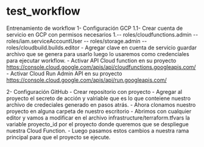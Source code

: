 # test_workflow
Entrenamiento de workflow
1- Configuración GCP
	1.1- Crear cuenta de servicio en GCP con permisos necesarios
		1.-- roles/cloudfunctions.admin
		-- roles/iam.serviceAccountUser
		-- roles/storage.admin
		-- roles/cloudbuild.builds.editor
	- Agregar clave en cuenta de servicio guardar archivo que se genera para usarlo luego lo usaremos como credenciales para ejecutar workflow.
	- Activar API Cloud function en su proyecto https://console.cloud.google.com/apis/api/cloudfunctions.googleapis.com/
	- Activar Cloud Run Admin API en su proyecto https://console.cloud.google.com/apis/api/run.googleapis.com/
	
2- Configuración GitHub
	- Crear repositorio con proyecto
	- Agregar al proyecto el secreto de acción y valriable que es lo que conteiene nuestro archivo de credeciales generado en pasos atrás.
	- Ahora clonamos nuestro proyecto en alguna carpeta de nuestro escritorio 
		- Abrimos con cualquier editor y vamos a modificar en el archivo infrastructure/terraform.tfvars la variable proyecto_id por el proyecto donde queremos que se despliegue nuestra Cloud Function.
		- Luego pasamos estos cambios a nuestra rama principal para que el proyecto se ejecute.